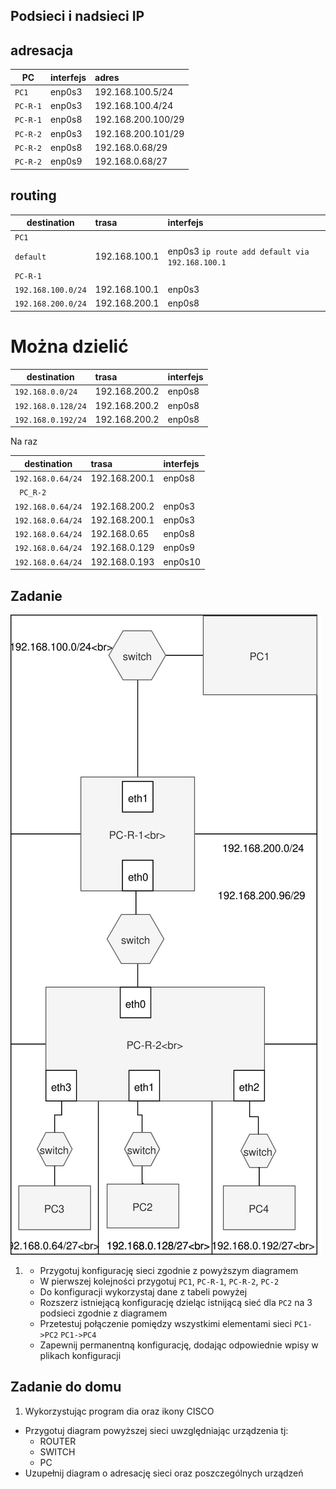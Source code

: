 Podsieci i nadsieci IP
----------------------

adresacja
-----------------------------------------------------
| PC     |  interfejs   | adres  |
| --------- |:-------------| :---------------| 
| ``PC1``   | enp0s3 | 192.168.100.5/24     |
| ``PC-R-1``| enp0s3 | 192.168.100.4/24      |
| ``PC-R-1``| enp0s8 | 192.168.200.100/29     |
| ``PC-R-2``| enp0s3 | 192.168.200.101/29     |
| ``PC-R-2``| enp0s8 | 192.168.0.68/29   |
| ``PC-R-2``| enp0s9 | 192.168.0.68/27 |

routing
-------

| destination | trasa | interfejs  |
| --------- |:-------------| :---------------| 
| ``PC1``     |  | |
| ``default`` | 192.168.100.1 | enp0s3 ``ip route add default via 192.168.100.1``| 
| ``PC-R-1``  |  |        |
| ``192.168.100.0/24`` | 192.168.100.1  | enp0s3      |
| ``192.168.200.0/24``  | 192.168.200.1 | enp0s8      |

<h1>Można dzielić</h1>

| destination | trasa | interfejs  |
| --------- |:-------------| :---------------| 
| ``192.168.0.0/24``  | 192.168.200.2 | enp0s8      |
| ``192.168.0.128/24``  | 192.168.200.2 | enp0s8      |
| ``192.168.0.192/24``  | 192.168.200.2 | enp0s8      |

Na raz

| destination | trasa | interfejs  |
| --------- |:-------------| :---------------| 
| ``192.168.0.64/24``  | 192.168.200.1 | enp0s8      |
|`` PC_R-2``| | |
| ``192.168.0.64/24``  | 192.168.200.2 | enp0s3      |
| ``192.168.0.64/24``  | 192.168.200.1 | enp0s3      |
| ``192.168.0.64/24``  | 192.168.0.65 | enp0s8      |
| ``192.168.0.64/24``  | 192.168.0.129 | enp0s9      |
| ``192.168.0.64/24``  | 192.168.0.193 | enp0s10      |

Zadanie
------------

![zadanie 5](https://github.com/Nissmel/sk-2019/blob/master/cwiczenia-5/pobrane.svg)

1.
   * Przygotuj konfigurację sieci zgodnie z powyższym diagramem
   * W pierwszej kolejności przygotuj ``PC1``, ``PC-R-1``, ``PC-R-2``, ``PC-2``
   * Do konfiguracji wykorzystaj dane z tabeli powyżej
   * Rozszerz istniejącą konfigurację dzieląc istnijącą sieć dla ``PC2`` na 3 podsieci zgodnie z diagramem
   * Przetestuj połączenie pomiędzy wszystkimi elementami sieci ``PC1->PC2`` ``PC1->PC4``
   * Zapewnij permanentną konfigurację, dodając odpowiednie wpisy w plikach konfiguracji

Zadanie do domu
---------------

1. Wykorzystując program dia oraz ikony CISCO
  * Przygotuj diagram powyższej sieci uwzględniając urządzenia tj:
    * ROUTER
    * SWITCH
    * PC
  * Uzupełnij diagram o adresację sieci oraz poszczególnych urządzeń
  
